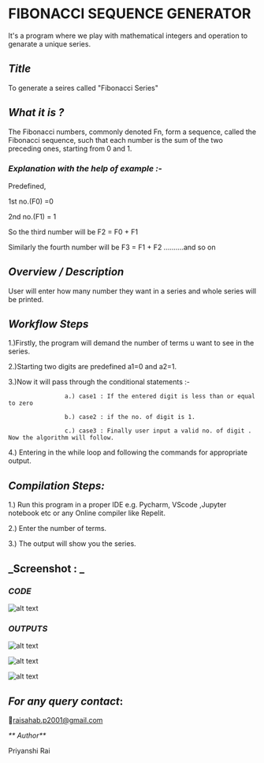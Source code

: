 # FIBONACCI SEQUENCE GENERATOR
  It's a program where we play with mathematical integers and operation to genarate a unique series.
  
## **_Title_**
To generate a seires called "Fibonacci Series"

## **_What it is ?_** 
The Fibonacci numbers, commonly denoted Fn, form a sequence, called the Fibonacci sequence, such that each number is the sum of the two preceding ones, starting from 0 and 1.

### _Explanation with the help of example :-_
Predefined,  

1st no.(F0) =0     

2nd no.(F1) = 1

So the third number will be F2 = F0 + F1 

Similarly the fourth number will be F3 = F1 + F2 ..........and so on 

## **_Overview / Description_**
 User will enter how many number they want in a series and whole series will be printed.
 
## **_Workflow Steps_**
1.)Firstly, the program will demand the number of terms u want to see in the series.

2.)Starting two digits are predefined a1=0 and a2=1.

3.)Now it will pass through the conditional statements :-
                    
                    a.) case1 : If the entered digit is less than or equal to zero
                    
                    b.) case2 : if the no. of digit is 1.
                    
                    c.) case3 : Finally user input a valid no. of digit . Now the algorithm will follow.

4.) Entering in the while loop and following the commands for appropriate output.


## **_Compilation Steps:_**
1.) Run this program in a proper IDE e.g. Pycharm, VScode ,Jupyter notebook etc or any Online compiler like Repelit.

2.) Enter the number of terms.

3.) The output will show you the series.

## **_Screenshot : _**

### _CODE_
![alt text](https://github.com/Priyanshi-Rai/Awesome_Python_Scripts/blob/main/BasicPythonScripts/Fibonacci%20Sequence%20Generator/Images/fibonacci_%20series_code.png)

### _OUTPUTS_
![alt text](https://github.com/Priyanshi-Rai/Awesome_Python_Scripts/blob/main/BasicPythonScripts/Fibonacci%20Sequence%20Generator/Images/Fib_ouput1.png)

![alt text](https://github.com/Priyanshi-Rai/Awesome_Python_Scripts/blob/main/BasicPythonScripts/Fibonacci%20Sequence%20Generator/Images/Fib_ouput2.png)

![alt text](https://github.com/Priyanshi-Rai/Awesome_Python_Scripts/blob/main/BasicPythonScripts/Fibonacci%20Sequence%20Generator/Images/Fib_ouput3.png)


## _For any query contact_:

📧raisahab.p2001@gmail.com

_** Author**_
 
 Priyanshi Rai

  
